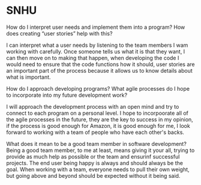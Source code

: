 # SNHU
How do I interpret user needs and implement them into a program? How does creating “user stories” help with this?

I can interpret what a user needs by listening to the team members I wam working with carefully. Once someone tells us what it is that they want, I can then move on to making that happen, when developing the code I would need to ensure that the code functions how it should, user stories are an important part of the process because it allows us to know details about what is important.

How do I approach developing programs? What agile processes do I hope to incorporate into my future development work?

I will approach the development process with an open mind and try to connect to each program on a personal level. I hope to incorpoorate all of the agile processes in the future, they are the key to success in my opinion, if the process is good enough for Amazon, it is good enough for me, I look forward to working with a team of people who have each other's backs.

What does it mean to be a good team member in software development?
Being a good team member, to me at least, means giving it your all, trying to provide as much help as possible or the team and ensurinf successful projects. The end user being happy is always and should always be the goal. When working with a team, everyone needs to pull their own weight, but going above and beyond should be expected without it being said.
